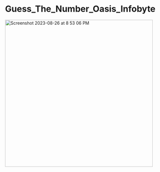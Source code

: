 # Guess_The_Number_Oasis_Infobyte
<img width="484" alt="Screenshot 2023-08-26 at 8 53 06 PM" src="https://github.com/Ayushtiwari2002/Number-guessing-game/assets/117922914/57640605-22e8-46e8-8d76-dfa927532912">
